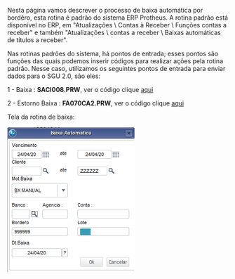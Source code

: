 Nesta página vamos descrever o processo de baixa automática por bordêro, esta rotina é padrão do sistema ERP Protheus.  A rotina padrão está disponível no ERP, em "Atualizações \ Contas à Receber \ Funções contas a receber" e também "Atualizações \ contas a receber \ Baixas automáticas de títulos a receber".

Nas rotinas padrões do sistema, há pontos de entrada; esses pontos são funções das quais podemos inserir códigos para realizar ações pela rotina padrão. Nesse caso, utilizamos os seguintes pontos de entrada para enviar dados para o SGU 2.0, são eles:

1 - Baixa : 
    **SACI008.PRW**, ver o código clique [aqui](https://labs.unimedgoiania.coop.br/ti/setsis/desenvolvimento/protheus/protheus-unimed/-/blob/master/ProjetoUNIMED/Financeiro/PontoEntrada/SACI008.prw)

2 - Estorno Baixa : 
    **FA070CA2.PRW**, ver o código clique [aqui](https://labs.unimedgoiania.coop.br/ti/setsis/desenvolvimento/protheus/protheus-unimed/-/blob/master/ProjetoHOMOLOGA/ProjetoSGU%202.0/Financeiro/PontoEntrada/FA070CA2.PRW)

Tela da rotina de baixa:

![image](uploads/be6198fab379e7a80268a58b9afc20c3/image.png)
